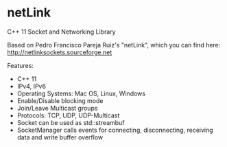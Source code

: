 netLink
=======

C++ 11 Socket and Networking Library

Based on Pedro Francisco Pareja Ruiz's "netLink", which you can find here:
http://netlinksockets.sourceforge.net

Features:
* C++ 11
* IPv4, IPv6
* Operating Systems: Mac OS, Linux, Windows
* Enable/Disable blocking mode
* Join/Leave Multicast groups
* Protocols: TCP, UDP, UDP-Multicast
* Socket can be used as std::streambuf
* SocketManager calls events for connecting, disconnecting, receiving data and write buffer overflow
